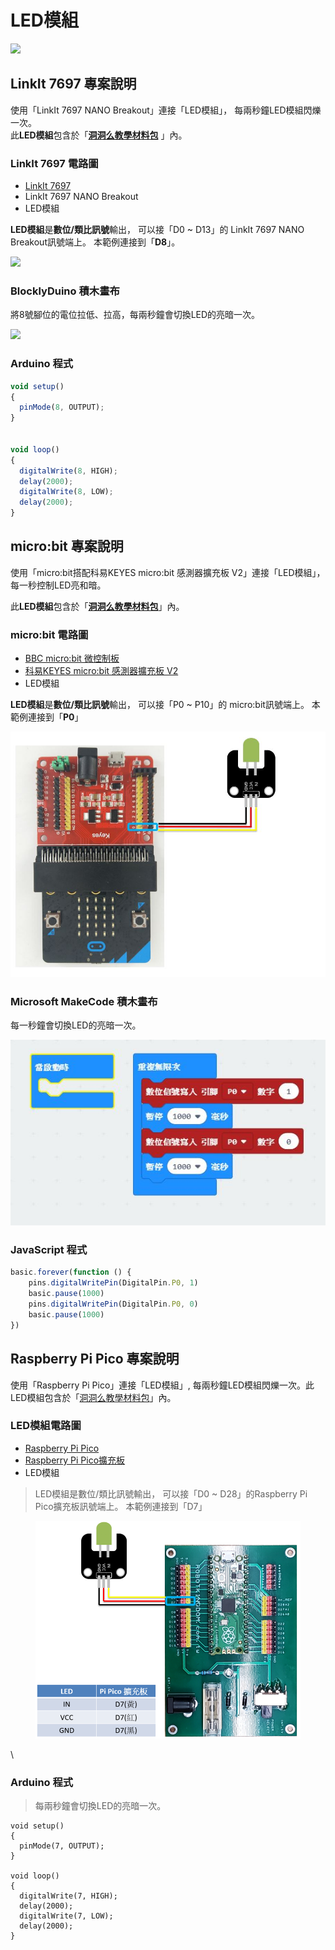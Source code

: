 # LED模組

![](../../.gitbook/assets/linkit7697\_led\_00.png)

## LinkIt 7697 專案說明

使用「LinkIt 7697 NANO Breakout」連接「LED模組」， 每兩秒鐘LED模組閃爍一次。\
此**LED模組**包含於「[**洞洞么教學材料包**](https://www.robotkingdom.com.tw/product/rk-education-kit-001/) 」內。

### LinkIt 7697 電路圖

* [LinkIt 7697](https://www.robotkingdom.com.tw/product/linkit-7697/)
* LinkIt 7697 NANO Breakout
* LED模組

**LED模組**是**數位/類比訊號**輸出， 可以接「D0 \~ D13」的 LinkIt 7697 NANO Breakout訊號端上。 本範例連接到「**D8**」。

![](../../.gitbook/assets/linkit7697\_led\_01.png)

### BlocklyDuino 積木畫布

將8號腳位的電位拉低、拉高，每兩秒鐘會切換LED的亮暗一次。

![](../../.gitbook/assets/linkit7697\_led\_02.png)

### Arduino 程式

```javascript
void setup()
{
  pinMode(8, OUTPUT);
}


void loop()
{
  digitalWrite(8, HIGH);
  delay(2000);
  digitalWrite(8, LOW);
  delay(2000);
}
```

## micro:bit 專案說明

使用「micro:bit搭配科易KEYES micro:bit 感測器擴充板 V2」連接「LED模組」，每一秒控制LED亮和暗。

此**LED模組**包含於「[**洞洞么教學材料包**](https://www.robotkingdom.com.tw/product/rk-education-kit-001/)」內。

### micro:bit 電路圖

* [BBC micro:bit 微控制板
  ](https://www.robotkingdom.com.tw/product/bbc-microbit-1/)
* [科易KEYES micro:bit 感測器擴充板 V2
  ](https://www.robotkingdom.com.tw/product/keyes-microbit-sensor-breakout-v2/)
* LED模組

**LED模組**是**數位/類比訊號**輸出， 可以接「P0 \~ P10」的 micro:bit訊號端上。 本範例連接到「**P0**」

![](<../../.gitbook/assets/0 (3) (1).jpeg>)

### Microsoft MakeCode 積木畫布

每一秒鐘會切換LED的亮暗一次。

![](<../../.gitbook/assets/1 (2).jpeg>)

### &#x20;JavaScript 程式

```javascript
basic.forever(function () {
    pins.digitalWritePin(DigitalPin.P0, 1)
    basic.pause(1000)
    pins.digitalWritePin(DigitalPin.P0, 0)
    basic.pause(1000)
})
```





## Raspberry Pi Pico 專案說明

使用「Raspberry Pi Pico」連接「LED模組」, 每兩秒鐘LED模組閃爍一次。此 LED模組包含於「[洞洞么教學材料包](https://robotkingdom.com.tw/product/rk-education-kit-001/)」內。



### **LED模組電路圖**

* [Raspberry Pi Pico](https://robotkingdom.com.tw/product/raspberry-pi-pico/)[
  ](https://www.robotkingdom.com.tw/product/bbc-microbit-1/)
* [Raspberry Pi Pico擴充板](https://robotkingdom.com.tw/product/pipico-education-kit-001/)[
  ](https://www.robotkingdom.com.tw/product/keyes-microbit-sensor-breakout-v2/)
* LED模組

> LED模組是數位/類比訊號輸出，  可以接「D0 \~ D28」的Raspberry Pi Pico擴充板訊號端上。  本範例連接到「D7」

&#x20;

<figure><img src="../../.gitbook/assets/image (2).png" alt=""><figcaption></figcaption></figure>

\


### Arduino 程式

> 每兩秒鐘會切換LED的亮暗一次。

```arduino
void setup()
{
  pinMode(7, OUTPUT);
}

void loop()
{
  digitalWrite(7, HIGH);
  delay(2000);
  digitalWrite(7, LOW);
  delay(2000);
}

```



